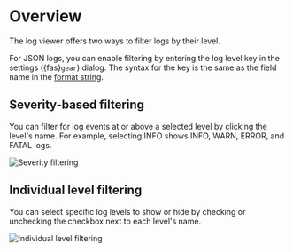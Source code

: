 # Overview

The log viewer offers two ways to filter logs by their level.

For JSON logs, you can enable filtering by entering the log level key in the settings ({fas}`gear`)
dialog. The syntax for the key is the same as the field name in the
 [format string](format-struct-logs-syntax).

## Severity-based filtering
You can filter for log events at or above a selected level by clicking the level's name. For
example, selecting INFO shows INFO, WARN, ERROR, and FATAL logs.

![Severity filtering](severity-filter.png)

## Individual level filtering
You can select specific log levels to show or hide by checking or unchecking the checkbox next to
each level's name.

![Individual level filtering](individual-filter.png)